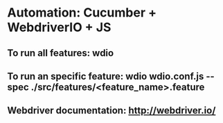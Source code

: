 Automation: Cucumber + WebdriverIO + JS
========================================

## To run all features: wdio
## To run an specific feature: wdio wdio.conf.js --spec ./src/features/<feature_name>.feature

## Webdriver documentation: http://webdriver.io/